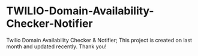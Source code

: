 # TWILIO-Domain-Availability-Checker-Notifier
Twilio Domain Availability Checker &amp; Notifier; This project is created on last month and updated recently.
Thank you!
